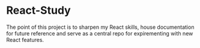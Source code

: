 # React-Study

The point of this project is to sharpen my React skills, house documentation for future reference and serve as a central repo for expirementing with new React features.
